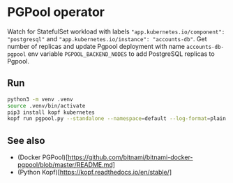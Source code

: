 # PGPool operator

Watch for StatefulSet workload with labels `"app.kubernetes.io/component": "postgresql"` and `"app.kubernetes.io/instance": "accounts-db"`. Get number of replicas and update Pgpool deployment with name `accounts-db-pgpool` env variable `PGPOOL_BACKEND_NODES` to add PostgreSQL replicas to Pgpool.

## Run

```bash
python3 -m venv .venv
source .venv/bin/activate
pip3 install kopf kubernetes
kopf run pgpool.py --standalone --namespace=default --log-format=plain --liveness=http://0.0.0.0:8080/healthz
```

## See also

* (Docker PGPool)[https://github.com/bitnami/bitnami-docker-pgpool/blob/master/README.md]
* (Python Kopf)[https://kopf.readthedocs.io/en/stable/]
